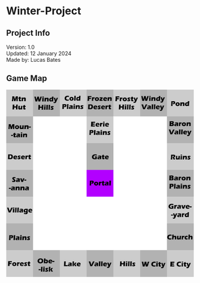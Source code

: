 # Winter-Project

## Project Info
Version: 1.0  
Updated: 12 January 2024  
Made by: Lucas Bates 

## Game Map
![A map of the game](mp.png)
